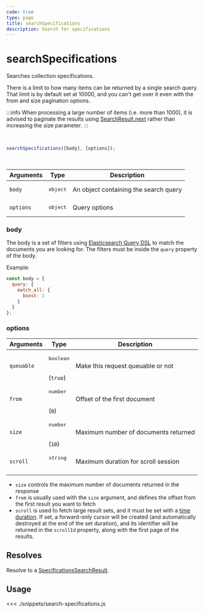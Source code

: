```yaml
---
code: true
type: page
title: searchSpecifications
description: Search for specifications
---
```


# searchSpecifications



Searches collection specifications.

There is a limit to how many items can be returned by a single search query.
That limit is by default set at 10000, and you can't get over it even with the from and size pagination options.

:::info
When processing a large number of items (i.e. more than 1000), it is advised to paginate the results using [SearchResult.next](/sdk/js/7/core-classes/search-result/next) rather than increasing the size parameter.
:::

<br/>

```js
searchSpecifications([body], [options]);
```

<br/>

| Arguments | Type              | Description                           |
| --------- | ----------------- | ------------------------------------- |
| `body`    | <pre>object</pre> | An object containing the search query |
| `options` | <pre>object</pre> | Query options                         |

### body

The body is a set of filters using [Elasticsearch Query DSL](https://www.elastic.co/guide/en/elasticsearch/reference/7.3/search-request-body.html) to match the documents you are looking for.
The filters must be inside the `query` property of the body.

Example:

```js
const body = {
  query: {
    match_all: {
      boost: 1
    }
  }
};
```

### options

| Arguments  | Type                            | Description                          |
| ---------- | ------------------------------- | ------------------------------------ |
| `queuable` | <pre>boolean</pre><br/>(`true`) | Make this request queuable or not    |
| `from`     | <pre>number</pre><br/>(`0`)     | Offset of the first document         |
| `size`     | <pre>number</pre><br/>(`10`)    | Maximum number of documents returned |
| `scroll`   | <pre>string</pre><br/>          | Maximum duration for scroll session  |

- `size` controls the maximum number of documents returned in the response
- `from` is usually used with the `size` argument, and defines the offset from the first result you want to fetch
- `scroll` is used to fetch large result sets, and it must be set with a [time duration](https://www.elastic.co/guide/en/elasticsearch/reference/7.3/common-options.html#time-units). If set, a forward-only cursor will be created (and automatically destroyed at the end of the set duration), and its identifier will be returned in the `scrollId` property, along with the first page of the results.

## Resolves

Resolve to a [SpecificationsSearchResult](/sdk/js/7/core-classes/search-result).

## Usage

<<< ./snippets/search-specifications.js
